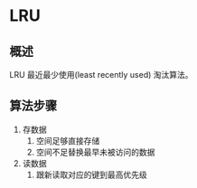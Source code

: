 # LRU



## 概述
LRU 最近最少使用(least recently used) 淘汰算法。


## 算法步骤
1. 存数据
   1. 空间足够直接存储
   2. 空间不足替换最早未被访问的数据
2. 读数据
   1. 跟新读取对应的键到最高优先级